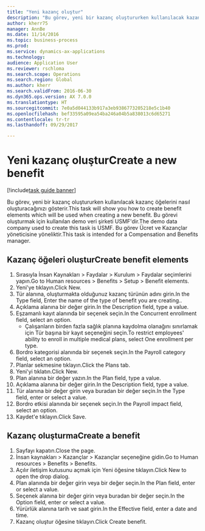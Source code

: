 ```yaml
--- 
title: "Yeni kazanç oluştur"
description: "Bu görev, yeni bir kazanç oluştururken kullanılacak kazanç öğelerini nasıl oluşturacağınızı gösterir."
author: kherr75
manager: AnnBe
ms.date: 11/14/2016
ms.topic: business-process
ms.prod: 
ms.service: dynamics-ax-applications
ms.technology: 
audience: Application User
ms.reviewer: rschloma
ms.search.scope: Operations
ms.search.region: Global
ms.author: kherr
ms.search.validFrom: 2016-06-30
ms.dyn365.ops.version: AX 7.0.0
ms.translationtype: HT
ms.sourcegitcommit: 7e0a5d044133b917a3eb9386773205218e5c1b40
ms.openlocfilehash: bef33595a09ea54ba246a04b5a838013c6d65271
ms.contentlocale: tr-tr
ms.lasthandoff: 09/29/2017

---
```

# <a name="create-a-new-benefit"></a><span data-ttu-id="88939-103">Yeni kazanç oluştur</span><span class="sxs-lookup"><span data-stu-id="88939-103">Create a new benefit</span></span>

[!include[task guide banner](../../includes/task-guide-banner.md)]

<span data-ttu-id="88939-104">Bu görev, yeni bir kazanç oluştururken kullanılacak kazanç öğelerini nasıl oluşturacağınızı gösterir.</span><span class="sxs-lookup"><span data-stu-id="88939-104">This task will show you how to create benefit elements which will be used when creating a new benefit.</span></span> <span data-ttu-id="88939-105">Bu görevi oluşturmak için kullanılan demo veri şirketi USMF'dir.</span><span class="sxs-lookup"><span data-stu-id="88939-105">The demo data company used to create this task is USMF.</span></span> <span data-ttu-id="88939-106">Bu görev Ücret ve Kazançlar yöneticisine yöneliktir.</span><span class="sxs-lookup"><span data-stu-id="88939-106">This task is intended for a Compensation and Benefits manager.</span></span>


## <a name="create-benefit-elements"></a><span data-ttu-id="88939-107">Kazanç öğeleri oluştur</span><span class="sxs-lookup"><span data-stu-id="88939-107">Create benefit elements</span></span>
1. <span data-ttu-id="88939-108">Sırasıyla İnsan Kaynakları > Faydalar > Kurulum > Faydalar seçimlerini yapın.</span><span class="sxs-lookup"><span data-stu-id="88939-108">Go to Human resources > Benefits > Setup > Benefit elements.</span></span>
2. <span data-ttu-id="88939-109">Yeni'ye tıklayın.</span><span class="sxs-lookup"><span data-stu-id="88939-109">Click New.</span></span>
3. <span data-ttu-id="88939-110">Tür alanına, oluşturmakta olduğunuz kazanç türünün adını girin.</span><span class="sxs-lookup"><span data-stu-id="88939-110">In the Type field, Enter the name of the type of benefit you are creating..</span></span>
4. <span data-ttu-id="88939-111">Açıklama alanına bir değer girin.</span><span class="sxs-lookup"><span data-stu-id="88939-111">In the Description field, type a value.</span></span>
5. <span data-ttu-id="88939-112">Eşzamanlı kayıt alanında bir seçenek seçin.</span><span class="sxs-lookup"><span data-stu-id="88939-112">In the Concurrent enrollment field, select an option.</span></span>
    * <span data-ttu-id="88939-113">Çalışanların birden fazla sağlık planına kaydolma olanağını sınırlamak için Tür başına bir kayıt seçeneğini seçin.</span><span class="sxs-lookup"><span data-stu-id="88939-113">To restrict employees' ability to enroll in multiple medical plans, select One enrollment per type.</span></span>  
6. <span data-ttu-id="88939-114">Bordro kategorisi alanında bir seçenek seçin.</span><span class="sxs-lookup"><span data-stu-id="88939-114">In the Payroll category field, select an option.</span></span>
7. <span data-ttu-id="88939-115">Planlar sekmesine tıklayın.</span><span class="sxs-lookup"><span data-stu-id="88939-115">Click the Plans tab.</span></span>
8. <span data-ttu-id="88939-116">Yeni'yi tıklatın.</span><span class="sxs-lookup"><span data-stu-id="88939-116">Click New.</span></span>
9. <span data-ttu-id="88939-117">Plan alanına bir değer yazın.</span><span class="sxs-lookup"><span data-stu-id="88939-117">In the Plan field, type a value.</span></span>
10. <span data-ttu-id="88939-118">Açıklama alanına bir değer girin.</span><span class="sxs-lookup"><span data-stu-id="88939-118">In the Description field, type a value.</span></span>
11. <span data-ttu-id="88939-119">Tür alanına bir değer girin veya buradan bir değer seçin.</span><span class="sxs-lookup"><span data-stu-id="88939-119">In the Type field, enter or select a value.</span></span>
12. <span data-ttu-id="88939-120">Bordro etkisi alanında bir seçenek seçin.</span><span class="sxs-lookup"><span data-stu-id="88939-120">In the Payroll impact field, select an option.</span></span>
13. <span data-ttu-id="88939-121">Kaydet'e tıklayın.</span><span class="sxs-lookup"><span data-stu-id="88939-121">Click Save.</span></span>

## <a name="create-a-benefit"></a><span data-ttu-id="88939-122">Kazanç oluşturma</span><span class="sxs-lookup"><span data-stu-id="88939-122">Create a benefit</span></span>
1. <span data-ttu-id="88939-123">Sayfayı kapatın.</span><span class="sxs-lookup"><span data-stu-id="88939-123">Close the page.</span></span>
2. <span data-ttu-id="88939-124">İnsan kaynakları > Kazançlar > Kazançlar seçeneğine gidin.</span><span class="sxs-lookup"><span data-stu-id="88939-124">Go to Human resources > Benefits > Benefits.</span></span>
3. <span data-ttu-id="88939-125">Açılır iletişim kutusunu açmak için Yeni öğesine tıklayın.</span><span class="sxs-lookup"><span data-stu-id="88939-125">Click New to open the drop dialog.</span></span>
4. <span data-ttu-id="88939-126">Plan alanında bir değer girin veya bir değer seçin.</span><span class="sxs-lookup"><span data-stu-id="88939-126">In the Plan field, enter or select a value.</span></span>
5. <span data-ttu-id="88939-127">Seçenek alanına bir değer girin veya buradan bir değer seçin.</span><span class="sxs-lookup"><span data-stu-id="88939-127">In the Option field, enter or select a value.</span></span>
6. <span data-ttu-id="88939-128">Yürürlük alanına tarih ve saat girin.</span><span class="sxs-lookup"><span data-stu-id="88939-128">In the Effective field, enter a date and time.</span></span>
7. <span data-ttu-id="88939-129">Kazanç oluştur öğesine tıklayın.</span><span class="sxs-lookup"><span data-stu-id="88939-129">Click Create benefit.</span></span>


